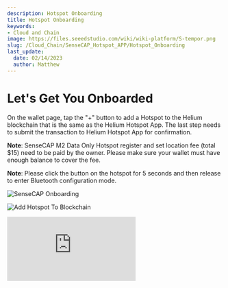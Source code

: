 ```yaml
---
description: Hotspot Onboarding
title: Hotspot Onboarding
keywords:
- Cloud and Chain
image: https://files.seeedstudio.com/wiki/wiki-platform/S-tempor.png
slug: /Cloud_Chain/SenseCAP_Hotspot_APP/Hotspot_Onboarding
last_update:
  date: 02/14/2023
  author: Matthew
---
```


**Let's Get You Onboarded**
===========================

On the wallet page, tap the "+" button to add a Hotspot to the Helium blockchain that is the same as the Helium Hotspot App. The last step needs to submit the transaction to Helium Hotspot App for confirmation.

**Note**: SenseCAP M2 Data Only Hotspot register and set location fee (total $15) need to be paid by the owner. Please make sure your wallet must have enough balance to cover the fee.

**Note**: Please click the button on the hotspot for 5 seconds and then release to enter Bluetooth configuration mode.

![SenseCAP Onboarding](https://www.sensecapmx.com/wp-content/uploads/2022/07/onboarding-app-scaled.jpg)

![Add Hotspot To Blockchain](https://www.sensecapmx.com/wp-content/uploads/2022/07/add-hotspot.png)

<iframe width={560} height={315} src="https://www.youtube.com/embed/e8avogqAfmQ" title="YouTube video player" frameBorder={0} allow="accelerometer; autoplay; clipboard-write; encrypted-media; gyroscope; picture-in-picture; web-share" allowFullScreen />
